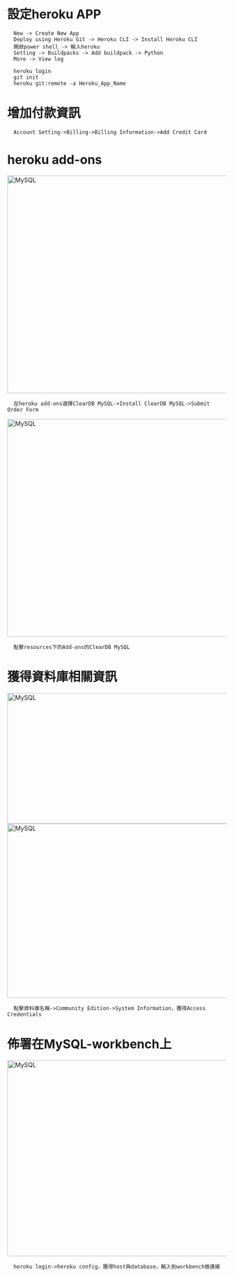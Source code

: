 <h1>設定heroku APP</h1> 

      New -> Create New App
      Deploy using Heroku Git -> Heroku CLI -> Install Heroku CLI
      開啟power shell -> 輸入heroku
      Setting -> Buildpacks -> Add buildpack -> Python
      More -> View log

      heroku login
      git init
      heroku git:remote -a Heroku_App_Name
<h1>增加付款資訊</h1>

      Account Setting->Billing->Billing Information->Add Credit Card
<h1>heroku add-ons</h1>  
<img src="https://user-images.githubusercontent.com/97188330/158340374-c760d886-1cff-4986-a223-c0905f993b5a.png" width="1300" height="500" alt="MySQL"/><br/>

      在heroku add-ons選擇ClearDB MySQL->Install ClearDB MySQL->Submit Order Form
<img src="https://user-images.githubusercontent.com/97188330/158340762-b21ccd0c-a213-4003-855b-b0d04e650c1c.png" width="1300" height="500" alt="MySQL"/><br/>
     
      點擊resources下的Add-ons的ClearDB MySQL 
<h1>獲得資料庫相關資訊</h1>
<img src="https://user-images.githubusercontent.com/97188330/158341424-8eb28b1a-a459-48e7-af0d-de2c2c5860f2.png" width="1100" height="300" alt="MySQL"/><br/>
<img src="https://user-images.githubusercontent.com/97188330/158341942-c1e49b91-c3ad-4d92-894b-968ba3ade3d8.png" width="1100" height="400" alt="MySQL"/><br/>
      
      點擊資料庫名稱->Community Edition->System Information，獲得Access Credentials
      
<h1>佈署在MySQL-workbench上</h1>
<img src="https://user-images.githubusercontent.com/97188330/157156330-47185940-f240-41dd-a7f9-74452fa5f510.png" width="700" height="450" alt="MySQL"/><br/>
      
      heroku login->heroku config，獲得host與database，輸入到workbench做連接

